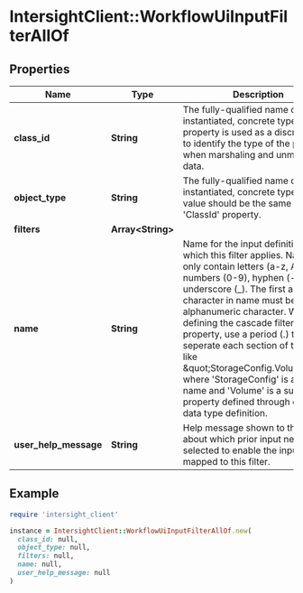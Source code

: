# IntersightClient::WorkflowUiInputFilterAllOf

## Properties

| Name | Type | Description | Notes |
| ---- | ---- | ----------- | ----- |
| **class_id** | **String** | The fully-qualified name of the instantiated, concrete type. This property is used as a discriminator to identify the type of the payload when marshaling and unmarshaling data. | [default to &#39;workflow.UiInputFilter&#39;] |
| **object_type** | **String** | The fully-qualified name of the instantiated, concrete type. The value should be the same as the &#39;ClassId&#39; property. | [default to &#39;workflow.UiInputFilter&#39;] |
| **filters** | **Array&lt;String&gt;** |  | [optional] |
| **name** | **String** | Name for the input definition to which this filter applies. Name can only contain letters (a-z, A-Z), numbers (0-9), hyphen (-) or an underscore (_). The first and last character in name must be an alphanumeric character. When defining the cascade filter for a sub property, use a period (.) to seperate each section of the name like \&quot;StorageConfig.Volume\&quot; where &#39;StorageConfig&#39; is an input name and &#39;Volume&#39; is a sub property defined through custom data type definition. | [optional] |
| **user_help_message** | **String** | Help message shown to the user about which prior input needs to be selected to enable the input mapped to this filter. | [optional] |

## Example

```ruby
require 'intersight_client'

instance = IntersightClient::WorkflowUiInputFilterAllOf.new(
  class_id: null,
  object_type: null,
  filters: null,
  name: null,
  user_help_message: null
)
```

